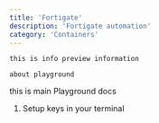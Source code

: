 ```yaml
---
title: 'Fortigate'
description: 'Fortigate automation'
category: 'Containers'
---
```


```
this is info preview information

about playground

```

this is main Playground docs

1. Setup keys in your terminal
